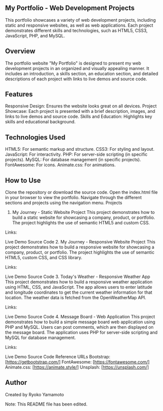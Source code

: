 ## My Portfolio - Web Development Projects

This portfolio showcases a variety of web development projects, including static and responsive websites, as well as web applications. Each project demonstrates different skills and technologies, such as HTML5, CSS3, JavaScript, PHP, and MySQL.

## Overview

The portfolio website "My Portfolio" is designed to present my web development projects in an organized and visually appealing manner. It includes an introduction, a skills section, an education section, and detailed descriptions of each project with links to live demos and source code.

## Features

Responsive Design: Ensures the website looks great on all devices.
Project Showcase: Each project is presented with a brief description, images, and links to live demos and source code.
Skills and Education: Highlights key skills and educational background.

## Technologies Used

HTML5: For semantic markup and structure.
CSS3: For styling and layout.
JavaScript: For interactivity.
PHP: For server-side scripting (in specific projects).
MySQL: For database management (in specific projects).
FontAwesome: For icons.
Animate.css: For animations.

## How to Use

Clone the repository or download the source code.
Open the index.html file in your browser to view the portfolio.
Navigate through the different sections and projects using the navigation menu.
Projects

1. My Journey - Static Website Project
   This project demonstrates how to build a static website for showcasing a company, product, or portfolio. The project highlights the use of semantic HTML5 and custom CSS.

Links:

Live Demo
Source Code 2. My Journey - Responsive Website Project
This project demonstrates how to build a responsive website for showcasing a company, product, or portfolio. The project highlights the use of semantic HTML5, custom CSS, and CSS library.

Links:

Live Demo
Source Code 3. Today's Weather - Responsive Weather App
This project demonstrates how to build a responsive weather application using HTML, CSS, and JavaScript. The app allows users to enter latitude and longitude coordinates to get the current weather information for that location. The weather data is fetched from the OpenWeatherMap API.

Links:

Live Demo
Source Code 4. Message Board - Web Application
This project demonstrates how to build a simple message board web application using PHP and MySQL. Users can post comments, which are then displayed on the message board. The application uses PHP for server-side scripting and MySQL for database management.

Links:

Live Demo
Source Code
Reference URLs
Bootstrap: [https://getbootstrap.com/]
FontAwesome: [https://fontawesome.com/]
Animate.css: [https://animate.style/]
Unsplash: [https://unsplash.com/]

## Author

Created by Ryoko Yamamoto

Note: This README file has been edited.
